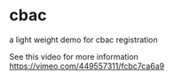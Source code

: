 # cbac
a light weight demo for cbac registration

See this video for more information 
https://vimeo.com/449557311/fcbc7ca6a9
